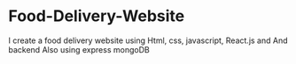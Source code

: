 # Food-Delivery-Website
I create a food delivery website using Html, css, javascript, React.js and And backend Also using express mongoDB
